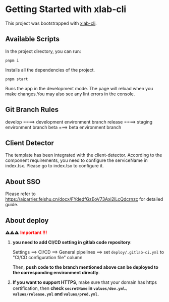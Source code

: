 # Getting Started with xlab-cli

This project was bootstrapped with [xlab-cli](https://aicarrier.feishu.cn/docx/Hs2bdnxBfoGbbIxDadjcQNgtnpc).

## Available Scripts

In the project directory, you can run:

`pnpm i`

Installs all the dependencies of the project.

`pnpm start`

Runs the app in the development mode.
The page will reload when you make changes.You may also see any lint errors in the console.

## Git Branch Rules

develop ====> development environment branch
release ====> staging environment branch
beta ===> beta environment branch

## Client Detector

The template has been integrated with the client-detector. According to the component requirements, you need to configure the serviceName in index.tsx. Please go to index.tsx to configure it.

## About SSO

Please refer to https://aicarrier.feishu.cn/docx/FYdedfGzEoV73Axi2lLcQdcrnzc for detailed guide.

## About deploy

⚠️⚠️⚠️ <strong style="color:red;">Important !!!</strong>

1. **you need to add CI/CD setting in gitlab code repository**:

   Settings ==> CI/CD ==> General pipelines ==> set `deploy/.gitlab-ci.yml` to "CI/CD configuration file" column

   Then, **push code to the branch mentioned above can be deployed to the corresponding environment directly**.

2. **If you want to support HTTPS**, make sure that your domain has https certification, then **check `secretName` in `values/dev.yml`、`values/release.yml` and `values/prod.yml`.**

